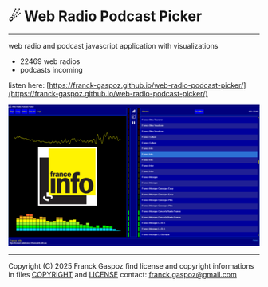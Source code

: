 # ☄ Web Radio Podcast Picker

___

web radio and podcast javascript application with visualizations

- 22469 web radios
- podcasts incoming

listen here: [https://franck-gaspoz.github.io/web-radio-podcast-picker/](https://franck-gaspoz.github.io/web-radio-podcast-picker/)

![screenshot](img/screenshot.png)

___

Copyright (C) 2025  Franck Gaspoz
find license and copyright informations in files [COPYRIGHT](COPYRIGHT) and [LICENSE](LICENSE)
contact: franck.gaspoz@gmail.com
